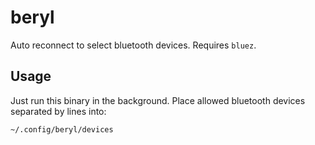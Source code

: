 # beryl

Auto reconnect to select bluetooth devices. Requires `bluez`.

## Usage

Just run this binary in the background. Place allowed bluetooth devices separated by lines into:

    ~/.config/beryl/devices



